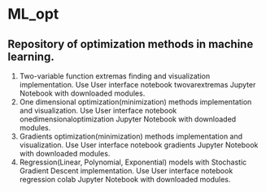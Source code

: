 # ML_opt
## Repository of optimization methods in machine learning.
1. Two-variable function extremas finding and visualization implementation. Use User interface notebook twovarextremas Jupyter Notebook with downloaded modules.
2. One dimensional optimization(minimization) methods implementation and visualization. Use User interface notebook onedimensionaloptimization Jupyter Notebook with downloaded modules.
3. Gradients optimization(minimization) methods implementation and visualization. Use User interface notebook gradients Jupyter Notebook with downloaded modules.
4. Regression(Linear, Polynomial, Exponential) models with Stochastic Gradient Descent implementation. Use User interface notebook regression colab Jupyter Notebook with downloaded modules.
